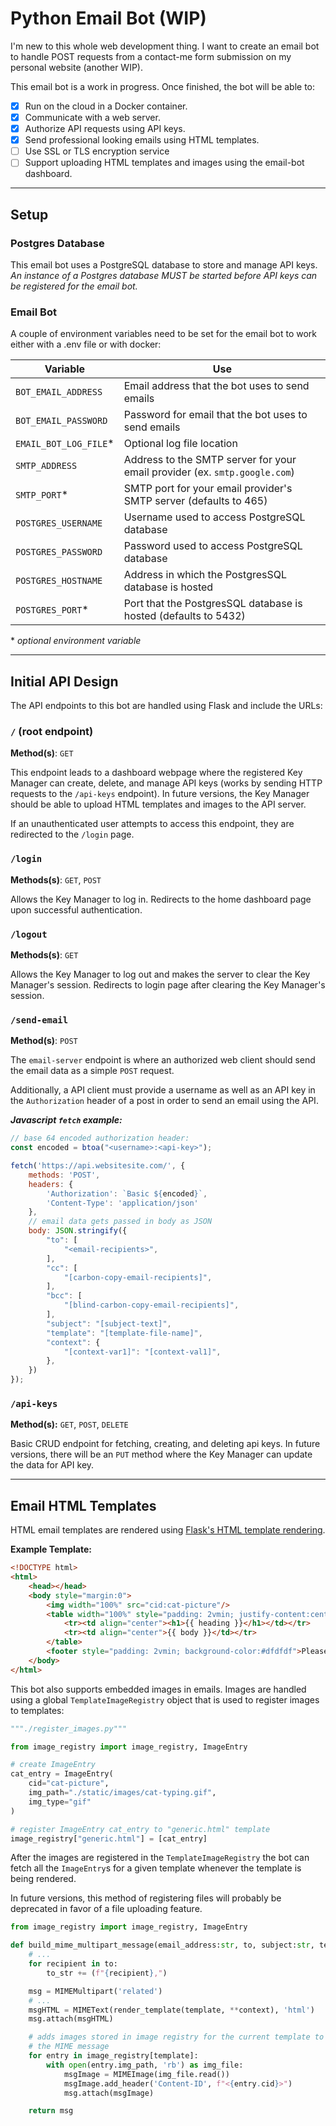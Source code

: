 # Python Email Bot (WIP)

I'm new to this whole web development thing. I want to create an email bot to handle POST requests from a contact-me form submission on my personal website (another WIP).

This email bot is a work in progress. Once finished, the bot will be able to:

- [x] Run on the cloud in a Docker container.
- [x] Communicate with a web server.
- [x] Authorize API requests using API keys.
- [x] Send professional looking emails using HTML templates.
- [ ] Use SSL or TLS encryption service
- [ ] Support uploading HTML templates and images using the email-bot dashboard.

---

## Setup

### Postgres Database

This email bot uses a PostgreSQL database to store and manage API keys. *An instance of a Postgres database MUST be started before API keys can be registered for the email bot.*

### Email Bot

A couple of environment variables need to be set for the email bot to work  either with a .env file or with docker:

Variable | Use
--|--
`BOT_EMAIL_ADDRESS`   | Email address that the bot uses to send emails
`BOT_EMAIL_PASSWORD`  | Password for email that the bot uses to send emails
`EMAIL_BOT_LOG_FILE`* | Optional log file location
`SMTP_ADDRESS`        | Address to the SMTP server for your email provider (ex. `smtp.google.com`)
`SMTP_PORT`*          | SMTP port for your email provider's SMTP server (defaults to 465)
`POSTGRES_USERNAME`   | Username used to access PostgreSQL database
`POSTGRES_PASSWORD`   | Password used to access PostgreSQL database
`POSTGRES_HOSTNAME`   | Address in which the PostgresSQL database is hosted
`POSTGRES_PORT`*      | Port that the PostgresSQL database is hosted (defaults to 5432)

\* *optional environment variable*

---

## Initial API Design

The API endpoints to this bot are handled using Flask and include the URLs:

### `/` (root endpoint)
**Method(s)**: `GET`

This endpoint leads to a dashboard webpage where the registered Key Manager can create, delete, and manage API keys (works by sending HTTP requests to the `/api-keys` endpoint). In future versions, the Key Manager should be able to upload HTML templates and images to the API server.

If an unauthenticated user attempts to access this endpoint, they are redirected to the `/login` page.

### `/login`
**Methods(s)**: `GET`, `POST`

Allows the Key Manager to log in. Redirects to the home dashboard page upon successful authentication.

### `/logout`
**Methods(s)**: `GET`

Allows the Key Manager to log out and makes the server to clear the Key Manager's session. Redirects to login page after clearing the Key Manager's session.

### `/send-email`
**Method(s)**: `POST`

The `email-server` endpoint is where an authorized web client should send the email data as a simple `POST` request.

Additionally, a API client must provide a username as well as an API key in the `Authorization` header of a post in order to send an email using the API.

***Javascript `fetch` example:***

```js
// base 64 encoded authorization header:
const encoded = btoa("<username>:<api-key>");

fetch('https://api.websitesite.com/', {
    methods: 'POST',
    headers: {
        'Authorization': `Basic ${encoded}`,
        'Content-Type': 'application/json'
    },
    // email data gets passed in body as JSON
    body: JSON.stringify({
        "to": [
            "<email-recipients>",
        ],
        "cc": [
            "[carbon-copy-email-recipients]",
        ],
        "bcc": [
            "[blind-carbon-copy-email-recipients]",
        ],
        "subject": "[subject-text]",
        "template": "[template-file-name]",
        "context": {
            "[context-var1]": "[context-val1]",
        },
    })
});
```

### `/api-keys`
**Method(s):** `GET`, `POST`, `DELETE`

Basic CRUD endpoint for fetching, creating, and deleting api keys. In future versions, there will be an `PUT` method where the Key Manager can update the data for API key.

---

## Email HTML Templates

HTML email templates are rendered using [Flask's HTML template rendering](https://flask.palletsprojects.com/en/2.2.x/quickstart/#rendering-templates).

**Example Template:**
```html
<!DOCTYPE html>
<html>
    <head></head>
    <body style="margin:0">
        <img width="100%" src="cid:cat-picture"/>
        <table width="100%" style="padding: 2vmin; justify-content:center; display:table">
            <tr><td align="center"><h1>{{ heading }}</h1></td></tr>
            <tr><td align="center">{{ body }}</td></tr>
        </table>
        <footer style="padding: 2vmin; background-color:#dfdfdf">Please do not reply to this email. This email was sent by a bot and will not respond to any messages.</footer>
    </body>
</html>
```

This bot also supports embedded images in emails. Images are handled using a global `TemplateImageRegistry` object that is used to register images to templates:

```python
"""./register_images.py"""

from image_registry import image_registry, ImageEntry

# create ImageEntry
cat_entry = ImageEntry(
    cid="cat-picture", 
    img_path="./static/images/cat-typing.gif",
    img_type="gif"
)

# register ImageEntry cat_entry to "generic.html" template 
image_registry["generic.html"] = [cat_entry]
```

After the images are registered in the `TemplateImageRegistry` the bot can fetch all the `ImageEntry`s for a given template whenever the template is being rendered.

In future versions, this method of registering files will probably be deprecated in favor of a file uploading feature.

```python
from image_registry import image_registry, ImageEntry

def build_mime_multipart_message(email_address:str, to, subject:str, template:str, context: dict) -> MIMEMultipart:
    # ...
    for recipient in to:
        to_str += (f"{recipient},")

    msg = MIMEMultipart('related')
    # ...
    msgHTML = MIMEText(render_template(template, **context), 'html')
    msg.attach(msgHTML)

    # adds images stored in image registry for the current template to
    # the MIME message
    for entry in image_registry[template]:
        with open(entry.img_path, 'rb') as img_file:
            msgImage = MIMEImage(img_file.read())
            msgImage.add_header('Content-ID', f"<{entry.cid}>")
            msg.attach(msgImage)

    return msg
```
